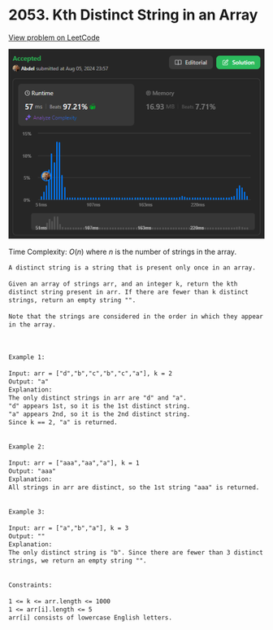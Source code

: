 # 2053. Kth Distinct String in an Array

[View problem on LeetCode](https://leetcode.com/problems/kth-distinct-string-in-an-array/)

![Submission](image.png)

Time Complexity: $O(n)$ where $n$ is the number of strings in the array.

```
A distinct string is a string that is present only once in an array.

Given an array of strings arr, and an integer k, return the kth distinct string present in arr. If there are fewer than k distinct strings, return an empty string "".

Note that the strings are considered in the order in which they appear in the array.



Example 1:

Input: arr = ["d","b","c","b","c","a"], k = 2
Output: "a"
Explanation:
The only distinct strings in arr are "d" and "a".
"d" appears 1st, so it is the 1st distinct string.
"a" appears 2nd, so it is the 2nd distinct string.
Since k == 2, "a" is returned.


Example 2:

Input: arr = ["aaa","aa","a"], k = 1
Output: "aaa"
Explanation:
All strings in arr are distinct, so the 1st string "aaa" is returned.


Example 3:

Input: arr = ["a","b","a"], k = 3
Output: ""
Explanation:
The only distinct string is "b". Since there are fewer than 3 distinct strings, we return an empty string "".


Constraints:

1 <= k <= arr.length <= 1000
1 <= arr[i].length <= 5
arr[i] consists of lowercase English letters.
```
